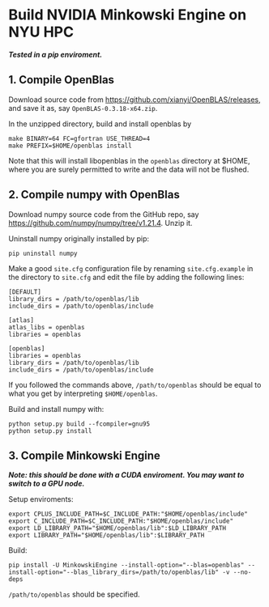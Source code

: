 <link href="./retro.css" rel="stylesheet"></link>

# Build NVIDIA Minkowski Engine on NYU HPC
***Tested in a pip enviroment.***
## 1. Compile OpenBlas
Download source code from <a href="https://github.com/xianyi/OpenBLAS/releases">https://github.com/xianyi/OpenBLAS/releases</a>, and save it as, say ```OpenBLAS-0.3.18-x64.zip```.

In the unzipped directory, build and install openblas by

```
make BINARY=64 FC=gfortran USE_THREAD=4
make PREFIX=$HOME/openblas install
```
Note that this will install libopenblas in the ```openblas``` directory at $HOME, where you are surely permitted to write and the data will not be flushed.
## 2. Compile numpy with OpenBlas
Download numpy source code from the GitHub repo, say <a href="https://github.com/numpy/numpy/tree/v1.21.4">https://github.com/numpy/numpy/tree/v1.21.4</a>. Unzip it.

Uninstall numpy originally installed by pip:
```
pip uninstall numpy
```
Make a good ```site.cfg``` configuration file by renaming ```site.cfg.example``` in the directory to ```site.cfg``` and edit the file by adding the following lines:
```
[DEFAULT]
library_dirs = /path/to/openblas/lib
include_dirs = /path/to/openblas/include

[atlas]
atlas_libs = openblas
libraries = openblas

[openblas]
libraries = openblas
library_dirs = /path/to/openblas/lib
include_dirs = /path/to/openblas/include
```
If you followed the commands above, ```/path/to/openblas``` should be equal to what you get by interpreting ```$HOME/openblas```.

Build and install numpy with:
```
python setup.py build --fcompiler=gnu95
python setup.py install
```

## 3. Compile Minkowski Engine
***Note: this should be done with a CUDA enviroment. You may want to switch to a GPU node.***

Setup enviroments:
```
export CPLUS_INCLUDE_PATH=$C_INCLUDE_PATH:"$HOME/openblas/include"
export C_INCLUDE_PATH=$C_INCLUDE_PATH:"$HOME/openblas/include"
export LD_LIBRARY_PATH="$HOME/openblas/lib":$LD_LIBRARY_PATH
export LIBRARY_PATH="$HOME/openblas/lib":$LIBRARY_PATH
```

Build:
```
pip install -U MinkowskiEngine --install-option="--blas=openblas" --install-option="--blas_library_dirs=/path/to/openblas/lib" -v --no-deps
```
```/path/to/openblas``` should be specified.
